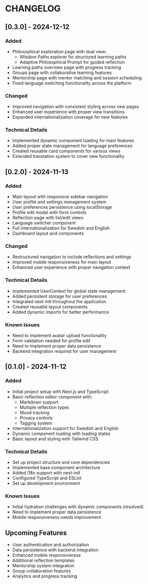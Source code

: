 # CHANGELOG

## [0.3.0] - 2024-12-12

### Added
- Philosophical exploration page with dual view:
  - Wisdom Paths explorer for structured learning paths
  - Adaptive Philosophical Prompt for guided reflection
- Learning paths overview page with progress tracking
- Groups page with collaborative learning features
- Mentorship page with mentor matching and session scheduling
- Fixed language switching functionality across the platform

### Changed
- Improved navigation with consistent styling across new pages
- Enhanced user experience with proper view transitions
- Expanded internationalization coverage for new features

### Technical Details
- Implemented dynamic component loading for main features
- Added proper state management for language preferences
- Created reusable card components for various views
- Extended translation system to cover new functionality

## [0.2.0] - 2024-11-13

### Added
- Main layout with responsive sidebar navigation
- User profile and settings management system
- User preferences persistence using localStorage
- Profile edit modal with form controls
- Reflection page with list/edit views
- Language switcher component
- Full internationalization for Swedish and English
- Dashboard layout and components

### Changed
- Restructured navigation to include reflections and settings
- Improved mobile responsiveness for main layout
- Enhanced user experience with proper navigation context

### Technical Details
- Implemented UserContext for global state management
- Added persistent storage for user preferences
- Integrated next-intl throughout the application
- Created reusable layout components
- Added dynamic imports for better performance

### Known Issues
- Need to implement avatar upload functionality
- Form validation needed for profile edit
- Need to implement proper data persistence
- Backend integration required for user management

## [0.1.0] - 2024-11-12

### Added
- Initial project setup with Next.js and TypeScript
- Basic reflection editor component with:
  - Markdown support
  - Multiple reflection types
  - Mood tracking
  - Privacy controls
  - Tagging system
- Internationalization support for Swedish and English
- Dynamic component loading with loading states
- Basic layout and styling with Tailwind CSS

### Technical Details
- Set up project structure and core dependencies
- Implemented base component architecture
- Added i18n support with next-intl
- Configured TypeScript and ESLint
- Set up development environment

### Known Issues
- Initial hydration challenges with dynamic components (resolved)
- Need to implement proper data persistence
- Mobile responsiveness needs improvement

## Upcoming Features
- User authentication and authorization
- Data persistence with backend integration
- Enhanced mobile responsiveness
- Additional reflection templates
- Mentorship system integration
- Group collaboration features
- Analytics and progress tracking
